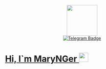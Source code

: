 <div id="header" align="center">
<img src="https://i.giphy.com/media/v1.Y2lkPTc5MGI3NjExNzh2MWRsdWRsZmlxb24xODA0M3ZoaTg3bzhuemRoZ2Y2Y3I5dmF3cCZlcD12MV9pbnRlcm5hbF9naWZfYnlfaWQmY3Q9dHM/qUABlXKRRvfQobzIXp/giphy.gif" width="100"/>
</div>
<div id="badges" align="center">
  <a href="https://t.me/Your_4_Mind">
    <img src="https://img.shields.io/badge/Telegram-blue?logo=telegram&logoColor=white&style=for-the-badge" alt="Telegram Badge"/>
<!--   </a>
    <a href="https://vk.com/id198607974">
    <img src="https://img.shields.io/badge/VK-blue?logo=vk&logoColor=white&style=for-the-badge" alt="VK Badge"/>
  </a> -->
</div>
<div align="center">
  <img src="https://komarev.com/ghpvc/?username=MaryNGer&style=flat-square&color=blue" alt=""/>
</div>
<h1>
  Hi, I`m MaryNGer
  <img src="https://media.giphy.com/media/hvRJCLFzcasrR4ia7z/giphy.gif" width="30px"/>
</h1>




<!--
**MaryNGer/MaryNGer** is a ✨ _special_ ✨ repository because its `README.md` (this file) appears on your GitHub profile.

Here are some ideas to get you started:

- 🔭 I’m currently working on ...
- 🌱 I’m currently learning ...
- 👯 I’m looking to collaborate on ...
- 🤔 I’m looking for help with ...
- 💬 Ask me about ...
- 📫 How to reach me: ...
- 😄 Pronouns: ...
- ⚡ Fun fact: ...
-->
